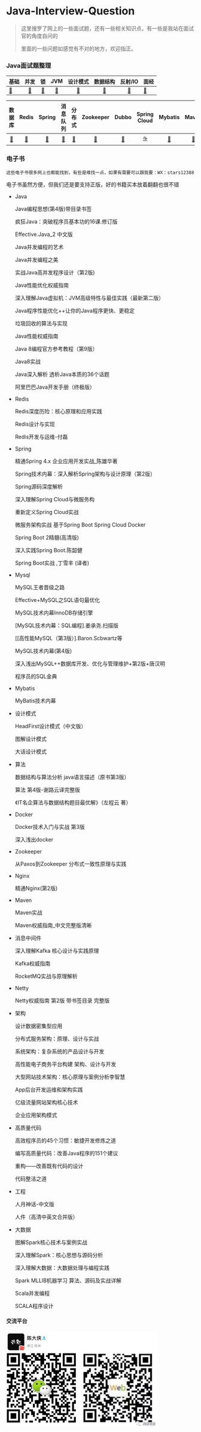 # Java-Interview-Question

> 这里搜罗了网上的一些面试题，还有一些相关知识点，有一些是我站在面试官的角度自问的
>
> 里面的一些问题如感觉有不对的地方，欢迎指正。

### Java面试题整理

| 基础                                                         |                             并发                             |                              锁                              |                             JVM                              |                           设计模式                           |                           数据结构                           |                           反射/IO                            | 面经                                                         |
| ------------------------------------------------------------ | :----------------------------------------------------------: | :----------------------------------------------------------: | :----------------------------------------------------------: | :----------------------------------------------------------: | :----------------------------------------------------------: | :----------------------------------------------------------: | ------------------------------------------------------------ |
| [🍼](https://github.com/jujunchen/Java-interview-question/blob/master/1.%20Java%E5%9F%BA%E7%A1%80.md) | [🍭](https://github.com/jujunchen/Java-interview-question/blob/master/2.%20Java%E5%B9%B6%E5%8F%91.md) | [🍩](https://github.com/jujunchen/Java-interview-question/blob/master/3.%20%E9%94%81.md) | [🌮](https://github.com/jujunchen/Java-interview-question/blob/master/4.%20JVM%E7%9F%A5%E8%AF%86.md) | [🍱](https://github.com/jujunchen/Java-interview-question/blob/master/6.%20%E8%AE%BE%E8%AE%A1%E6%A8%A1%E5%BC%8F.md) | [🧀](https://github.com/jujunchen/Java-interview-question/blob/master/7.%20%E6%95%B0%E6%8D%AE%E7%BB%93%E6%9E%84.md) | [🥐](https://github.com/jujunchen/Java-interview-question/blob/master/5.%20Java%E5%8F%8D%E5%B0%84IO.md) | [🍜](https://github.com/jujunchen/Java-interview-question/tree/master/%E5%A4%A7%E5%8E%82%E9%9D%A2%E7%BB%8F) |

|                            数据库                            |                            Redis                             |                            Spring                            |                           消息队列                           |                            分布式                            |                          Zookeeper                           |                            Dubbo                             |                         Spring Cloud                         |                           Mybatis                            |                            Maven                             |
| :----------------------------------------------------------: | :----------------------------------------------------------: | :----------------------------------------------------------: | :----------------------------------------------------------: | :----------------------------------------------------------: | :----------------------------------------------------------: | :----------------------------------------------------------: | :----------------------------------------------------------: | :----------------------------------------------------------: | :----------------------------------------------------------: |
| [🌽](https://github.com/jujunchen/Java-interview-question/blob/master/8.%20%E6%95%B0%E6%8D%AE%E5%BA%93.md) | [🍔](https://github.com/jujunchen/Java-interview-question/blob/master/9.%20Redis.md) | [🍬](https://github.com/jujunchen/Java-interview-question/blob/master/10.%20Spring.md) | [🍡](https://github.com/jujunchen/Java-interview-question/blob/master/14.%20%E6%B6%88%E6%81%AF%E9%98%9F%E5%88%97.md) | [🎂](https://github.com/jujunchen/Java-interview-question/blob/master/19.%20%E5%88%86%E5%B8%83%E5%BC%8F%E3%80%81%E5%BE%AE%E6%9C%8D%E5%8A%A1.md) | [🍯](https://github.com/jujunchen/Java-interview-question/blob/master/16.%20Zookeeper.md) | [🥛](https://github.com/jujunchen/Java-interview-question/blob/master/12.%20Dubbo.md) | [☕️](https://github.com/jujunchen/Java-interview-question/blob/master/13.%20Spring%20Cloud.md) | [🍿](https://github.com/jujunchen/Java-interview-question/blob/master/15.%20Mybatis.md) | [🍹](https://github.com/jujunchen/Java-interview-question/blob/master/15.%20Mybatis.md) |

### 电子书

`这些电子书很多网上也都能找到，有些是难找一点，如果有需要可以跟我要：WX：stars12388`

电子书虽然方便，但我们还是要支持正版，好的书籍买本放着翻翻也很不错

- Java

    Java编程思想(第4版)带目录书签

    疯狂Java：突破程序员基本功的16课.修订版

    Effective.Java_2 中文版

    Java并发编程的艺术

    Java并发编程之美

    实战Java高并发程序设计（第2版) 

    Java性能优化权威指南

    深入理解Java虚拟机：JVM高级特性与最佳实践（最新第二版）

    Java程序性能优化++让你的Java程序更快、更稳定

    垃圾回收的算法与实现

    Java性能权威指南

    Java 8编程官方参考教程（第9版）

    Java8实战

    Java深入解析  透析Java本质的36个话题

    阿里巴巴Java开发手册（终极版）

    

- Redis

    Redis深度历险：核心原理和应用实践

    Redis设计与实现

    Redis开发与运维-付磊

    

- Spring

    精通Spring 4.x  企业应用开发实战_陈雄华著

    Spring技术内幕：深入解析Spring架构与设计原理（第2版）

    Spring源码深度解析

    深入理解Spring Cloud与微服务构

    重新定义Spring Cloud实战

    微服务架构实战 基于Spring Boot Spring Cloud Docker

    Spring Boot 2精髓(高清版)

    深入实践Spring Boot.陈韶健

    Spring Boot实战 ,丁雪丰 (译者) 

    

- Mysql

    MySQL王者晋级之路

    Effective+MySQL之SQL语句最优化

    MySQL技术内幕InnoDB存储引擎

    [MySQL技术内幕：SQL编程].姜承尧.扫描版

    [[高性能MySQL（第3版）].Baron.Scbwartz等

    MySQL技术内幕(第4版)

    深入浅出MySQL++数据库开发、优化与管理维护+第2版+唐汉明

    程序员的SQL金典

    

- Mybatis

    MyBatis技术内幕

    

- 设计模式

    HeadFirst设计模式（中文版）

    图解设计模式

    大话设计模式

    

- 算法

    数据结构与算法分析 java语言描述（原书第3版）

    算法 第4版-谢路云译完整版

    《IT名企算法与数据结构题目最优解》（左程云 著）

    

- Docker

    Docker技术入门与实战  第3版

    深入浅出docker

    

- Zookeeper

    从Paxos到Zookeeper  分布式一致性原理与实践

- Nginx

    精通Nginx(第2版)

- Maven

    Maven实战

    Maven权威指南_中文完整版清晰

    

- 消息中间件

    深入理解Kafka 核心设计与实践原理

    Kafka权威指南

    RocketMQ实战与原理解析

    

- Netty

    Netty权威指南 第2版 带书签目录 完整版

    

- 架构

    设计数据密集型应用

    分布式服务架构：原理、设计与实战

    系统架构：复杂系统的产品设计与开发

    高性能电子商务平台构建 架构、设计与开发

    大型网站技术架构：核心原理与案例分析李智慧

    App后台开发运维和架构实践

    亿级流量网站架构核心技术

    企业应用架构模式

    

- 高质量代码

    高效程序员的45个习惯：敏捷开发修炼之道

    编写高质量代码：改善Java程序的151个建议

    重构——改善既有代码的设计

    代码整洁之道

    

- 工程

    人月神话-中文版

    人件（高清中英文合并版）

    

- 大数据

    图解Spark核心技术与案例实战

    深入理解Spark：核心思想与源码分析

    深入理解大数据：大数据处理与编程实践

    Spark MLLIB机器学习 算法、源码及实战详解

    Scala并发编程

    SCALA程序设计

    

#### 交流平台

![image-20191114204200585](media/image-20191114204200585.png)







